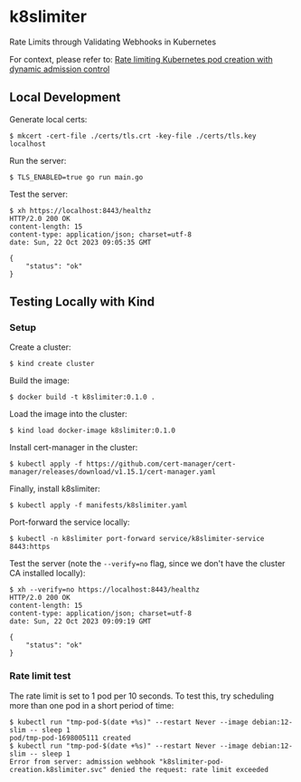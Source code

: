 # k8slimiter

Rate Limits through Validating Webhooks in Kubernetes

For context, please refer to: [Rate limiting Kubernetes pod creation with dynamic admission control](https://www.artur-rodrigues.com/tech/2023/10/22/rate-limiting-kubernetes-pod-creation.html)

## Local Development

Generate local certs:

```
$ mkcert -cert-file ./certs/tls.crt -key-file ./certs/tls.key localhost
```

Run the server:

```
$ TLS_ENABLED=true go run main.go
```

Test the server:

```
$ xh https://localhost:8443/healthz
HTTP/2.0 200 OK
content-length: 15
content-type: application/json; charset=utf-8
date: Sun, 22 Oct 2023 09:05:35 GMT

{
    "status": "ok"
}
```

## Testing Locally with Kind

### Setup

Create a cluster:

```
$ kind create cluster
```

Build the image:

```
$ docker build -t k8slimiter:0.1.0 .
```

Load the image into the cluster:

```
$ kind load docker-image k8slimiter:0.1.0
```

Install cert-manager in the cluster:

```
$ kubectl apply -f https://github.com/cert-manager/cert-manager/releases/download/v1.15.1/cert-manager.yaml
```

Finally, install k8slimiter:

```
$ kubectl apply -f manifests/k8slimiter.yaml
```

Port-forward the service locally:

```
$ kubectl -n k8slimiter port-forward service/k8slimiter-service 8443:https
```

Test the server (note the `--verify=no` flag, since we don't have the cluster CA installed locally):

```
$ xh --verify=no https://localhost:8443/healthz
HTTP/2.0 200 OK
content-length: 15
content-type: application/json; charset=utf-8
date: Sun, 22 Oct 2023 09:09:19 GMT

{
    "status": "ok"
}
```

### Rate limit test

The rate limit is set to 1 pod per 10 seconds. To test this, try scheduling more than one pod in a short period of time:

```
$ kubectl run "tmp-pod-$(date +%s)" --restart Never --image debian:12-slim -- sleep 1
pod/tmp-pod-1698005111 created
$ kubectl run "tmp-pod-$(date +%s)" --restart Never --image debian:12-slim -- sleep 1
Error from server: admission webhook "k8slimiter-pod-creation.k8slimiter.svc" denied the request: rate limit exceeded
```
